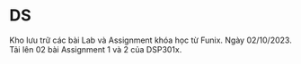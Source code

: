 # DS
Kho lưu trữ các bài  Lab và Assignment khóa học từ Funix.
Ngày 02/10/2023.
Tải lên 02 bài Assignment 1 và 2 của DSP301x.
